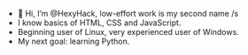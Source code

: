 - 👋 Hi, I’m @HexyHack, low-effort work is my second name /s
- I know basics of HTML, CSS and JavaScript.
- Beginning user of Linux, very experienced user of Windows.
- My next goal: learning Python. 

<!---
HexyHack/HexyHack is a ✨ special ✨ repository because its `README.md` (this file) appears on your GitHub profile.
You can click the Preview link to take a look at your changes.
--->
